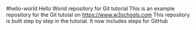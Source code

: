#hello-world
Hello Worid repository for Git tutorial
This is an example repository for the Git tutoial on https://www.w3schools.com
This repository is built step by step in the tutorial.
It now includes steps for GitHub
